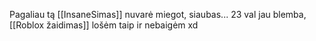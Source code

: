 Pagaliau tą [[InsaneSimas]] nuvarė miegot, siaubas... 23 val jau blemba, [[Roblox žaidimas]] lošėm taip ir nebaigėm xd